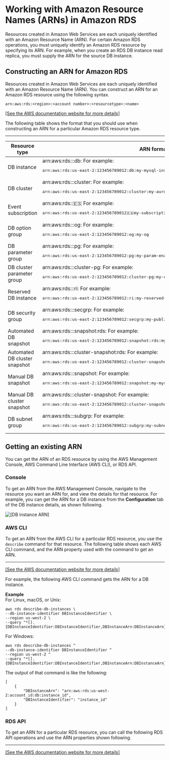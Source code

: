 # Working with Amazon Resource Names \(ARNs\) in Amazon RDS<a name="USER_Tagging.ARN"></a>

Resources created in Amazon Web Services are each uniquely identified with an Amazon Resource Name \(ARN\)\. For certain Amazon RDS operations, you must uniquely identify an Amazon RDS resource by specifying its ARN\. For example, when you create an RDS DB instance read replica, you must supply the ARN for the source DB instance\. 

## Constructing an ARN for Amazon RDS<a name="USER_Tagging.ARN.Constructing"></a>

Resources created in Amazon Web Services are each uniquely identified with an Amazon Resource Name \(ARN\)\. You can construct an ARN for an Amazon RDS resource using the following syntax\. 

 `arn:aws:rds:<region>:<account number>:<resourcetype>:<name>` 

[\[See the AWS documentation website for more details\]](http://docs.aws.amazon.com/AmazonRDS/latest/UserGuide/USER_Tagging.ARN.html)

The following table shows the format that you should use when constructing an ARN for a particular Amazon RDS resource type\. 


****  

| Resource type | ARN format | 
| --- | --- | 
| DB instance  |  arn:aws:rds:*<region>*:*<account>*:db:*<name>* For example: <pre>arn:aws:rds:us-east-2:123456789012:db:my-mysql-instance-1</pre>  | 
| DB cluster |  arn:aws:rds:*<region>*:*<account>*:cluster:*<name>* For example: <pre>arn:aws:rds:us-east-2:123456789012:cluster:my-aurora-cluster-1</pre>  | 
| Event subscription  |  arn:aws:rds:*<region>*:*<account>*:es:*<name>* For example: <pre>arn:aws:rds:us-east-2:123456789012:es:my-subscription</pre>  | 
| DB option group  |  arn:aws:rds:*<region>*:*<account>*:og:*<name>* For example: <pre>arn:aws:rds:us-east-2:123456789012:og:my-og</pre>  | 
| DB parameter group  |  arn:aws:rds:*<region>*:*<account>*:pg:*<name>* For example: <pre>arn:aws:rds:us-east-2:123456789012:pg:my-param-enable-logs</pre>  | 
| DB cluster parameter group  |  arn:aws:rds:*<region>*:*<account>*:cluster\-pg:*<name>* For example: <pre>arn:aws:rds:us-east-2:123456789012:cluster-pg:my-cluster-param-timezone</pre>  | 
| Reserved DB instance  |  arn:aws:rds:*<region>*:*<account>*:ri:*<name>* For example: <pre>arn:aws:rds:us-east-2:123456789012:ri:my-reserved-postgresql</pre>  | 
| DB security group  |  arn:aws:rds:*<region>*:*<account>*:secgrp:*<name>* For example: <pre>arn:aws:rds:us-east-2:123456789012:secgrp:my-public</pre>  | 
| Automated DB snapshot |  arn:aws:rds:*<region>*:*<account>*:snapshot:rds:*<name>* For example: <pre>arn:aws:rds:us-east-2:123456789012:snapshot:rds:my-mysql-db-2019-07-22-07-23</pre>  | 
| Automated DB cluster snapshot |  arn:aws:rds:*<region>*:*<account>*:cluster\-snapshot:rds:*<name>* For example: <pre>arn:aws:rds:us-east-2:123456789012:cluster-snapshot:rds:my-aurora-cluster-2019-07-22-16-16</pre>  | 
| Manual DB snapshot |  arn:aws:rds:*<region>*:*<account>*:snapshot:*<name>* For example: <pre>arn:aws:rds:us-east-2:123456789012:snapshot:my-mysql-db-snap</pre>  | 
| Manual DB cluster snapshot |  arn:aws:rds:*<region>*:*<account>*:cluster\-snapshot:*<name>* For example: <pre>arn:aws:rds:us-east-2:123456789012:cluster-snapshot:my-aurora-cluster-snap</pre>  | 
| DB subnet group |  arn:aws:rds:*<region>*:*<account>*:subgrp:*<name>* For example: <pre>arn:aws:rds:us-east-2:123456789012:subgrp:my-subnet-10</pre>  | 

## Getting an existing ARN<a name="USER_Tagging.ARN.Getting"></a>

You can get the ARN of an RDS resource by using the AWS Management Console, AWS Command Line Interface \(AWS CLI\), or RDS API\. 

### Console<a name="USER_Tagging.ARN.CON"></a>

To get an ARN from the AWS Management Console, navigate to the resource you want an ARN for, and view the details for that resource\. For example, you can get the ARN for a DB instance from the **Configuration** tab of the DB instance details, as shown following\. 

![\[DB instance ARN\]](http://docs.aws.amazon.com/AmazonRDS/latest/UserGuide/images/DB-instance-arn.png)

### AWS CLI<a name="USER_Tagging.ARN.CLI"></a>

To get an ARN from the AWS CLI for a particular RDS resource, you use the `describe` command for that resource\. The following table shows each AWS CLI command, and the ARN property used with the command to get an ARN\. 


****  
<a name="cli-command-arn-property"></a>[\[See the AWS documentation website for more details\]](http://docs.aws.amazon.com/AmazonRDS/latest/UserGuide/USER_Tagging.ARN.html)

For example, the following AWS CLI command gets the ARN for a DB instance\.

**Example**  
For Linux, macOS, or Unix:  

```
aws rds describe-db-instances \
--db-instance-identifier DBInstanceIdentifier \
--region us-west-2 \
--query "*[].{DBInstanceIdentifier:DBInstanceIdentifier,DBInstanceArn:DBInstanceArn}"
```
For Windows:  

```
aws rds describe-db-instances ^
--db-instance-identifier DBInstanceIdentifier ^
--region us-west-2 ^
--query "*[].{DBInstanceIdentifier:DBInstanceIdentifier,DBInstanceArn:DBInstanceArn}"
```
The output of that command is like the following:  

```
[
    {
        "DBInstanceArn": "arn:aws:rds:us-west-2:account_id:db:instance_id", 
        "DBInstanceIdentifier": "instance_id"
    }
]
```

### RDS API<a name="USER_Tagging.ARN.API"></a>

To get an ARN for a particular RDS resource, you can call the following RDS API operations and use the ARN properties shown following\.


****  
<a name="rds-operation-arn-property"></a>[\[See the AWS documentation website for more details\]](http://docs.aws.amazon.com/AmazonRDS/latest/UserGuide/USER_Tagging.ARN.html)